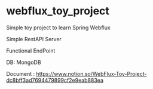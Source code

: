 # webflux_toy_project
Simple toy project to learn Spring Webflux

Simple RestAPI Server

Functional EndPoint

DB: MongoDB

Document : https://www.notion.so/WebFlux-Toy-Project-dc8bff3ad7694479899cf2e9eab883ea
